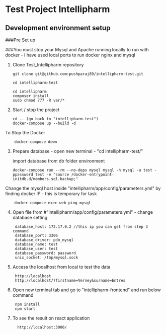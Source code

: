 # Test Project Intellipharm

## Development environment setup

###Pre Set up 

###You must stop your Mysql and Apache running locally to run with docker - i have used local ports to run docker nginx and mysql


1. Clone Test_Intellipharm repository

       git clone git@github.com:pushparaj89/intellipharm-test.git
        
       cd intellipharm-test
     
       cd intellipharm
       composer install
       sudo chmod 777 -R var/*
       
2. Start / stop the project
       
       cd .. (go back to "intellipharm-test")
       docker-compose up --build -d
       
To Stop the Docker

        docker-compose down

3. Prepare database - open new terminal - "cd intellipharm-test/"

     import database from db folder environment

       docker-compose run --rm --no-deps mysql mysql -h mysql -u test -ppassword test -e "source /docker-entrypoint-initdb.d/members.sql.backup;"

Change the mysql host inside "intellipharm/app/config/parameters.yml" by finding docker IP - this is temporary for task 
      
        docker-compose exec web ping mysql
        
4. Open file from #"intellipharm/app/config/parameters.yml" - change database setting

        database_host: 172.17.0.2 //this ip you can get from step 3 command
        database_port: 3306
        database_driver: pdo_mysql
        database_name: test
        database_user: test
        database_password: password
        unix_socket: /tmp/mysql.sock
         
5. Access the localhost from local to test the data 

        http://localhost
        http://localhost/?firstname=Verney&surname=Entres
        
6. Open new terminal tab and go to "intellipharm-frontend" and run below command

        npm install
        npm start
        
7. To see the result on react application
         
         http://localhost:3000/
        
            